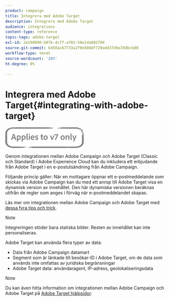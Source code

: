 ```yaml
---
product: campaign
title: Integrera med Adobe Target
description: Integrera med Adobe Target
audience: integrations
content-type: reference
topic-tags: adobe-target
exl-id: 2e29d090-b87b-4cff-a703-58e1da082f04
source-git-commit: b458ac67733a2f0e508df729add37d9a78dbcbd8
workflow-type: tm+mt
source-wordcount: '203'
ht-degree: 0%

---
```


# Integrera med Adobe Target{#integrating-with-adobe-target}

![](../../assets/v7-only.svg)

Genom integrationen mellan Adobe Campaign och Adobe Target (Classic och Standard) i Adobe Experience Cloud kan du inkludera ett erbjudande från Adobe Target i en e-postutsändning från Adobe Campaign.

Följande princip gäller: När en mottagare öppnar ett e-postmeddelande som skickas via Adobe Campaign kan du med ett anrop till Adobe Target visa en dynamisk version av innehållet. Den här dynamiska versionen beräknas utifrån de regler som anges i förväg när e-postmeddelandet skapas.

Läs mer om integrationen mellan Adobe Campaign och Adobe Target med [dessa fyra tips och trick](https://www.adobe.com/content/dam/www/us/en/marketing/campaign/pdfs/Adobe_Campaign_for_Target_Tips_and_Tricks.pdf).
>[!NOTE]
>
>Integreringen stöder bara statiska bilder. Resten av innehållet kan inte personaliseras.

Adobe Target kan använda flera typer av data:

* Data från Adobe Campaign datamart
* Segment som är länkade till besökar-ID i Adobe Target, om de data som används inte omfattas av juridiska begränsningar
* Adobe Target data: användaragent, IP-adress, geolokaliseringsdata

>[!NOTE]
>
>Du kan även hitta information om integrationen mellan Adobe Campaign och Adobe Target på [Adobe Target hjälpsidor](https://experienceleague.adobe.com/docs/target/using/integrate/campaign-and-target.html).
